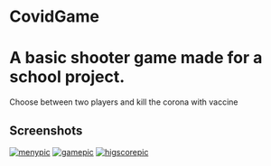 # CovidGame

# A basic shooter game made for a school project.
Choose between two players and kill the corona with vaccine


## Screenshots


<a href="https://ibb.co/NNzqm5q"><img src="https://i.ibb.co/ZgCrY5r/menypic.png" alt="menypic" border="0"></a>
<a href="https://ibb.co/gJRfyYJ"><img src="https://i.ibb.co/0rG6q5r/gamepic.png" alt="gamepic" border="0"></a>
<a href="https://ibb.co/DVfJcpc"><img src="https://i.ibb.co/p0j7VyV/higscorepic.png" alt="higscorepic" border="0"></a>
